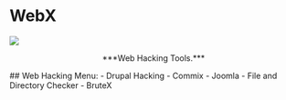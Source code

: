 # WebX


![](https://github.com/TSMaitry/WebX/raw/master/img/webx.png)

<p align="center">***Web Hacking Tools.***</p>
## Web Hacking Menu:
- Drupal Hacking
- Commix
- Joomla
- File and Directory Checker
- BruteX


